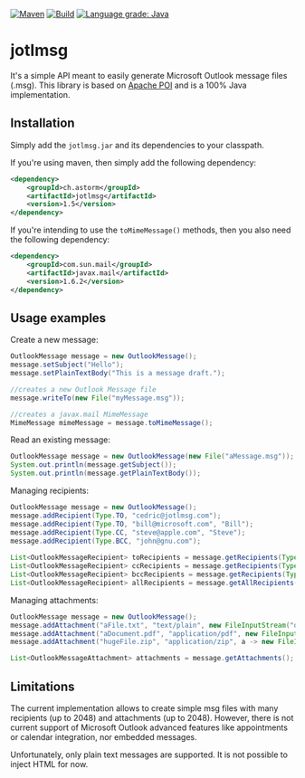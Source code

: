 [![Maven](https://img.shields.io/maven-central/v/ch.astorm/jotlmsg.svg)](https://search.maven.org/search?q=g:ch.astorm%20AND%20a:jotlmsg)
[![Build](https://secure.travis-ci.org/ctabin/jotlmsg.png)](http://travis-ci.org/ctabin/jotlmsg)
[![Language grade: Java](https://img.shields.io/lgtm/grade/java/g/ctabin/jotlmsg.svg?logo=lgtm&logoWidth=18)](https://lgtm.com/projects/g/ctabin/jotlmsg/context:java)

# jotlmsg
It's a simple API meant to easily generate Microsoft Outlook message files (.msg). 
This library is based on [Apache POI](https://poi.apache.org) and is a 100% Java implementation.

## Installation

Simply add the ```jotlmsg.jar``` and its dependencies to your classpath.

If you're using maven, then simply add the following dependency:
```xml
<dependency>
    <groupId>ch.astorm</groupId>
    <artifactId>jotlmsg</artifactId>
    <version>1.5</version>
</dependency>
```

If you're intending to use the ```toMimeMessage()``` methods, then you also
need the following dependency:
```xml
<dependency>
    <groupId>com.sun.mail</groupId>
    <artifactId>javax.mail</artifactId>
    <version>1.6.2</version>
</dependency>
```

## Usage examples

Create a new message:
```Java
OutlookMessage message = new OutlookMessage();
message.setSubject("Hello");
message.setPlainTextBody("This is a message draft.");

//creates a new Outlook Message file
message.writeTo(new File("myMessage.msg"));

//creates a javax.mail MimeMessage
MimeMessage mimeMessage = message.toMimeMessage();
```

Read an existing message:
```Java
OutlookMessage message = new OutlookMessage(new File("aMessage.msg"));
System.out.println(message.getSubject());
System.out.println(message.getPlainTextBody());
```

Managing recipients:
```Java
OutlookMessage message = new OutlookMessage();
message.addRecipient(Type.TO, "cedric@jotlmsg.com");
message.addRecipient(Type.TO, "bill@microsoft.com", "Bill");
message.addRecipient(Type.CC, "steve@apple.com", "Steve");
message.addRecipient(Type.BCC, "john@gnu.com");
        
List<OutlookMessageRecipient> toRecipients = message.getRecipients(Type.TO);
List<OutlookMessageRecipient> ccRecipients = message.getRecipients(Type.CC);
List<OutlookMessageRecipient> bccRecipients = message.getRecipients(Type.BCC);
List<OutlookMessageRecipient> allRecipients = message.getAllRecipients();
```

Managing attachments:
```Java
OutlookMessage message = new OutlookMessage();
message.addAttachment("aFile.txt", "text/plain", new FileInputStream("data.txt")); //will be stored in memory
message.addAttachment("aDocument.pdf", "application/pdf", new FileInputStream("file.pdf")); //will be stored in memory
message.addAttachment("hugeFile.zip", "application/zip", a -> new FileInputStream("data.zip")); //piped to output stream

List<OutlookMessageAttachment> attachments = message.getAttachments();
```

## Limitations

The current implementation allows to create simple msg files with many recipients (up to 2048) and attachments (up to 2048). 
However, there is not current support of Microsoft Outlook advanced features like appointments or calendar integration, nor embedded messages.

Unfortunately, only plain text messages are supported. It is not possible to inject HTML for now.

